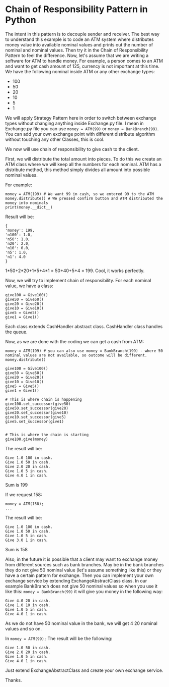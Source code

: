 # Chain of Responsibility Pattern in Python

The intent in this pattern is to decouple sender and receiver. The best way to understand this
example is to code an ATM system where distributes money value into available nominal values and
prints out the number of nominal and nominal values. Then try it in the Chain of Responsibility
Pattern to feel the difference. Now, let's assume that we are writing a software for ATM to handle 
money. For example, a person comes to an ATM and want to get cash amount of 125, currency
is not important at this time. We have the following nominal inside ATM or any other 
exchange types: 

- 100
- 50
- 20
- 10
- 5
- 1

We will apply Strategy Pattern here in order to switch between exchange types without changing 
anything inside Exchange.py file. I mean in Exchange.py file you can use `money = ATM(99)` or 
`money = BankBranch(99)`. You can add your own exchange point with different distribute algorithm
without touching any other Classes, this is cool.

We now will use chain of responsibility to give cash to the client.

First, we will distribute the total amount into pieces. To do this we create an ATM class 
where we will keep all the numbers for each nominal. ATM has a distribute method, 
this method simply divides all amount into possible nominal values. 

 For example:

    money = ATM(199) # We want 99 in cash, so we entered 99 to the ATM
    money.distribute() # We pressed confirm button and ATM distributed the money into nominals
    print(money.__dict__)
Result will be:

    {
    'money': 199, 
    'n100': 1.0, 
    'n50': 1.0, 
    'n20': 2.0, 
    'n10': 0.0, 
    'n5': 1.0, 
    'n1': 4.0
    }
    

1\*50+2\*20+1\*5+4\*1 = 50+40+5+4 = 199. Cool, it works perfectly.

Now, we will try to implement chain of responsibility. For each nominal value, we have a class:

    give100 = Give100()
    give50 = Give50()
    give20 = Give20()
    give10 = Give10()
    give5 = Give5()
    give1 = Give1()

Each class extends CashHandler abstract class. CashHandler class handles the queue.

Now, as we are done with the coding we can get a cash from ATM:

    money = ATM(199) # you can also use money = BankBranch(199) - where 50 nominal values are not available, so outcome will be different.
    money.distribute()
    
    give100 = Give100()
    give50 = Give50()
    give20 = Give20()
    give10 = Give10()
    give5 = Give5()
    give1 = Give1()
    
    # This is where chain is happening
    give100.set_successor(give50)
    give50.set_successor(give20)
    give20.set_successor(give10)
    give10.set_successor(give5)
    give5.set_successor(give1)
    
    
    # This is where the chain is starting
    give100.give(money)

The result will be:

    Give 1.0 100 in cash. 
    Give 1.0 50 in cash. 
    Give 2.0 20 in cash. 
    Give 1.0 5 in cash. 
    Give 4.0 1 in cash. 

Sum is 199

If we request 158:
    
    money = ATM(158);
    ...

The result will be:

    Give 1.0 100 in cash. 
    Give 1.0 50 in cash. 
    Give 1.0 5 in cash. 
    Give 3.0 1 in cash. 
    
Sum is 158

Also, in the future it is possible that a client may want to exchange money from different
sources such as bank branches. May be in the bank branches they do not give 50 nominal value 
(let's assume something like this) or they have a certain pattern for exchange. Then you can
implement your own exchange service by extending ExchangeAbstractClass class. In our example
BankBranch does not give 50 nominal values so when you use it like this: `money = BankBranch(99)`
it will give you money in the following way:

    Give 4.0 20 in cash. 
    Give 1.0 10 in cash. 
    Give 1.0 5 in cash. 
    Give 4.0 1 in cash. 

As we do not have 50 nominal value in the bank, we will get 4 20 nominal values and so on.

In `money = ATM(99);` The result will be the following:

    Give 1.0 50 in cash. 
    Give 2.0 20 in cash. 
    Give 1.0 5 in cash. 
    Give 4.0 1 in cash.

Just extend ExchangeAbstractClass and create your own exchange service.

Thanks.

